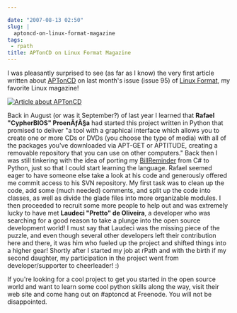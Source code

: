 ```yaml
---

date: "2007-08-13 02:50"
slug: |
  aptoncd-on-linux-format-magazine
tags:
 - rpath
title: APTonCD on Linux Format Magazine
---
```


I was pleasantly surprised to see (as far as I know) the very first
article written about [APTonCD](http://aptoncd.sourceforge.net/) on last
month's issue (issue 95) of [Linux
Format](http://www.linuxformat.co.uk), my favorite Linux magazine!

[![Article about
APTonCD](http://farm2.static.flickr.com/1368/1099191063_0395b9c221.jpg)](http://www.flickr.com/photos/ogmaciel/1099191063/)

Back in August (or was it September?) of last year I learned that
**Rafael "CypherBIOS" ProenÃƒÂ§a** had started this project written in
Python that promised to deliver "a tool with a graphical interface which
allows you to create one or more CDs or DVDs (you choose the type of
media) with all of the packages you've downloaded via APT-GET or
APTITUDE, creating a removable repository that you can use on other
computers." Back then I was still tinkering with the idea of porting my
[BillReminder](http://billreminder.sourceforge.net/) from C\# to Python,
just so that I could start learning the language. Rafael seemed eager to
have someone else take a look at his code and generously offered me
commit access to his SVN repository. My first task was to clean up the
code, add some (much needed) comments, and split up the code into
classes, as well as divide the glade files into more organizable
modules. I then proceeded to recruit some more people to help out and
was extremely lucky to have met **Laudeci "Pretto" de Oliveira**, a
developer who was searching for a good reason to take a plunge into the
open source development world! I must say that Laudeci was the missing
piece of the puzzle, and even though several other developers left their
contribution here and there, it was him who fueled up the project and
shifted things into a higher gear! Shortly after I started my job at
rPath and with the birth if my second daughter, my participation in the
project went from developer/supporter to cheerleader! :)

If you're looking for a cool project to get you started in the open
source world and want to learn some cool python skills along the way,
visit their web site and come hang out on \#aptoncd at Freenode. You
will not be disappointed.
